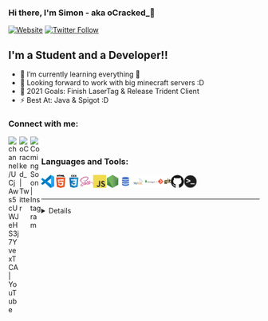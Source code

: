 ### Hi there, I'm Simon - aka oCracked_👋

[![Website](https://img.shields.io/website?label=TridentClient.com&style=for-the-badge&url=https%3A%2F%2Fcodestackr.com)](https://Tridentclient.com)
[![Twitter Follow](https://img.shields.io/twitter/follow/oCracked_?color=1DA1F2&logo=twitter&style=for-the-badge)](https://twitter.com/intent/follow?original_referer=https%3A%2F%2Fgithub.com%2FcodeSTACKr&screen_name=oCracked_)

## I'm a Student and a Developer!!

- 🌱 I’m currently learning everything 🤣
- 👯 Looking forward to work with big minecraft servers :D
- 🥅 2021 Goals: Finish LaserTag & Release Trident Client
- ⚡ Best At: Java & Spigot :D

### Connect with me:

[<img align="left" alt="channel/UCjAws5cUWJeHS3j7YvexTCA | YouTube" width="22px" src="https://cdn.jsdelivr.net/npm/simple-icons@v3/icons/youtube.svg" />][youtube]
[<img align="left" alt="oCracked_ | Twitter" width="22px" src="https://cdn.jsdelivr.net/npm/simple-icons@v3/icons/twitter.svg" />][twitter]
[<img align="left" alt="ComingSoon | Instagram" width="22px" src="https://cdn.jsdelivr.net/npm/simple-icons@v3/icons/instagram.svg" />][instagram]

<br />

### Languages and Tools:

<img align="left" alt="Visual Studio Code" width="26px" src="https://raw.githubusercontent.com/github/explore/80688e429a7d4ef2fca1e82350fe8e3517d3494d/topics/visual-studio-code/visual-studio-code.png" />
<img align="left" alt="HTML5" width="26px" src="https://raw.githubusercontent.com/github/explore/80688e429a7d4ef2fca1e82350fe8e3517d3494d/topics/html/html.png" />
<img align="left" alt="CSS3" width="26px" src="https://raw.githubusercontent.com/github/explore/80688e429a7d4ef2fca1e82350fe8e3517d3494d/topics/css/css.png" />
<img align="left" alt="Sass" width="26px" src="https://raw.githubusercontent.com/github/explore/80688e429a7d4ef2fca1e82350fe8e3517d3494d/topics/sass/sass.png" />
<img align="left" alt="JavaScript" width="26px" src="https://raw.githubusercontent.com/github/explore/80688e429a7d4ef2fca1e82350fe8e3517d3494d/topics/javascript/javascript.png" />
<img align="left" alt="Node.js" width="26px" src="https://raw.githubusercontent.com/github/explore/80688e429a7d4ef2fca1e82350fe8e3517d3494d/topics/nodejs/nodejs.png" />
<img align="left" alt="SQL" width="26px" src="https://raw.githubusercontent.com/github/explore/80688e429a7d4ef2fca1e82350fe8e3517d3494d/topics/sql/sql.png" />
<img align="left" alt="MySQL" width="26px" src="https://raw.githubusercontent.com/github/explore/80688e429a7d4ef2fca1e82350fe8e3517d3494d/topics/mysql/mysql.png" />
<img align="left" alt="MongoDB" width="26px" src="https://raw.githubusercontent.com/github/explore/80688e429a7d4ef2fca1e82350fe8e3517d3494d/topics/mongodb/mongodb.png" />
<img align="left" alt="Git" width="26px" src="https://raw.githubusercontent.com/github/explore/80688e429a7d4ef2fca1e82350fe8e3517d3494d/topics/git/git.png" />
<img align="left" alt="GitHub" width="26px" src="https://raw.githubusercontent.com/github/explore/78df643247d429f6cc873026c0622819ad797942/topics/github/github.png" />
<img align="left" alt="Terminal" width="26px" src="https://raw.githubusercontent.com/github/explore/80688e429a7d4ef2fca1e82350fe8e3517d3494d/topics/terminal/terminal.png" />

<br />
<br />

---

<details>
  
![oCracked_'s GitHub Stats](https://github-readme-stats.vercel.app/api?username=Simon121k&count_private=true&hide=stars,issues&theme=radical
<br>
![Top Langs](https://github-readme-stats.vercel.app/api/top-langs/?username=Simon121k&theme=radical
 
</details>

[twitter]: https://twitter.com/oCracked_
[youtube]: https://youtube.com/channel/UCjAws5cUWJeHS3j7YvexTCA
[instagram]: https://instagram.com/ComingSoon
